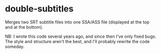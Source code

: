 # double-subtitles
Merges two SRT subtitle files into one SSA/ASS file (displayed at the top and at the bottom).

NB: I wrote this code several years ago, and since then I've only fixed bugs. The style and structure aren't the best, and I'll probably rewrite the code someday.
